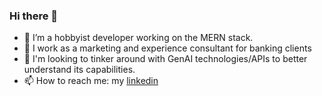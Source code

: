 ### Hi there 👋

- 🔭 I’m a hobbyist developer working on the MERN stack.
- 💼 I work as a marketing and experience consultant for banking clients
- 👯 I'm looking to tinker around with GenAI technologies/APIs to better understand its capabilities.
- 📫 How to reach me: my [linkedin](https://www.linkedin.com/in/abhits/)
